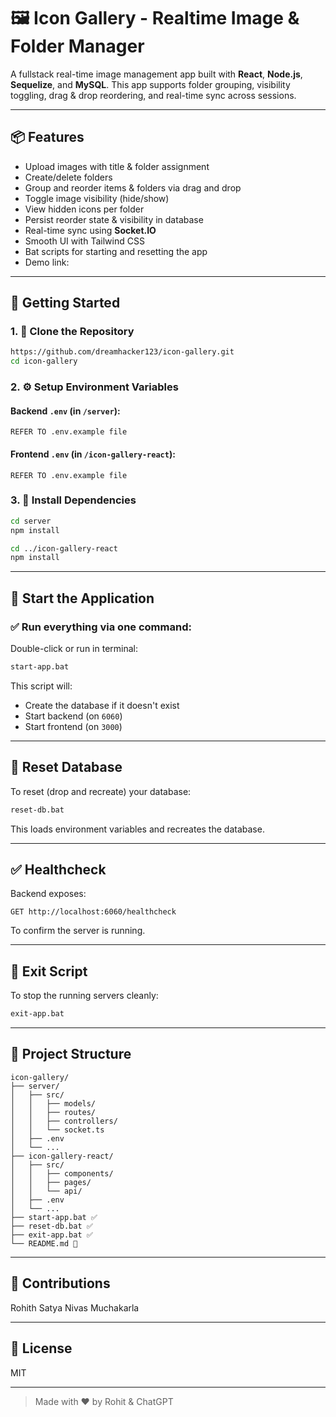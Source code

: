 # 🖼️ Icon Gallery - Realtime Image & Folder Manager

A fullstack real-time image management app built with **React**, **Node.js**, **Sequelize**, and **MySQL**. This app supports folder grouping, visibility toggling, drag & drop reordering, and real-time sync across sessions.

---

## 📦 Features

- Upload images with title & folder assignment
- Create/delete folders
- Group and reorder items & folders via drag and drop
- Toggle image visibility (hide/show)
- View hidden icons per folder
- Persist reorder state & visibility in database
- Real-time sync using **Socket.IO**
- Smooth UI with Tailwind CSS
- Bat scripts for starting and resetting the app
- Demo link: 

---

## 🚀 Getting Started

### 1. 📁 Clone the Repository
```bash
https://github.com/dreamhacker123/icon-gallery.git
cd icon-gallery
```

### 2. ⚙️ Setup Environment Variables

#### Backend `.env` (in `/server`):
```env
REFER TO .env.example file
```

#### Frontend `.env` (in `/icon-gallery-react`):
```env
REFER TO .env.example file
```

### 3. 📂 Install Dependencies
```bash
cd server
npm install

cd ../icon-gallery-react
npm install
```

---

## 🧪 Start the Application

### ✅ Run everything via one command:
Double-click or run in terminal:
```bash
start-app.bat
```
This script will:
- Create the database if it doesn't exist
- Start backend (on `6060`)
- Start frontend (on `3000`)

---

## 🔄 Reset Database

To reset (drop and recreate) your database:
```bash
reset-db.bat
```
This loads environment variables and recreates the database.

---

## ✅ Healthcheck
Backend exposes:
```
GET http://localhost:6060/healthcheck
```
To confirm the server is running.

---

## 🛑 Exit Script
To stop the running servers cleanly:
```bash
exit-app.bat
```

---

## 📁 Project Structure
```
icon-gallery/
├── server/
│   ├── src/
│   │   ├── models/
│   │   ├── routes/
│   │   ├── controllers/
│   │   └── socket.ts
│   ├── .env
│   └── ...
├── icon-gallery-react/
│   ├── src/
│   │   ├── components/
│   │   ├── pages/
│   │   └── api/
│   ├── .env
│   └── ...
├── start-app.bat ✅
├── reset-db.bat ✅
├── exit-app.bat ✅
└── README.md 🚀
```

---

## 👏 Contributions
Rohith Satya Nivas Muchakarla

---

## 📄 License
MIT

---

> Made with ❤️ by Rohit & ChatGPT

